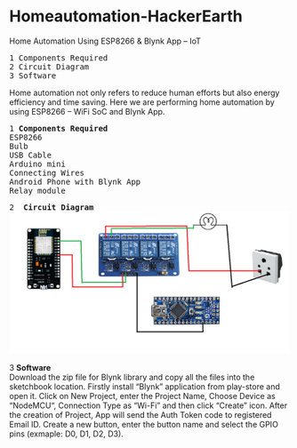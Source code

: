 # Homeautomation-HackerEarth
Home Automation Using ESP8266 & Blynk App – IoT
<pre>
1 Components Required
2 Circuit Diagram
3 Software
</pre>

Home automation not only refers to reduce human efforts but also energy efficiency and time saving. Here we are performing home automation by using ESP8266 – WiFi SoC and Blynk App.

<pre>
1 <b>Components Required</b>
ESP8266
Bulb
USB Cable
Arduino mini
Connecting Wires
Android Phone with Blynk App
Relay module
</pre>
<pre>
2 <b> Circuit Diagram </b>
<img src = "https://github.com/karthxk/Homeautomation-HackerEarth/blob/main/circuit%20diagram.png"></img>
</pre>
3 <b>Software</b> <br>
Download the zip file for Blynk library and copy all the files into the sketchbook location. Firstly install “Blynk” application from play-store and open it. Click on New Project, enter the Project Name, Choose Device as “NodeMCU“, Connection Type as “Wi-Fi” and then click “Create” icon. After the creation of Project, App will send the Auth Token code to registered Email ID. Create a new button, enter the button name and select the GPIO pins (exmaple: D0, D1, D2, D3).
